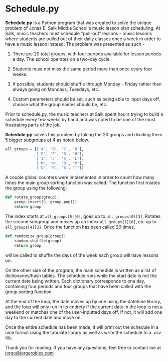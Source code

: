 # Schedule.py

**Schedule.py** is a Python program that was created to solve the unique problem of Jonas E. Salk Middle School's music lesson plan scheduling. At Salk, music teachers must schedule "pull-out" lessons - music lessons where students are pulled out of their daily classes once a week in order to have a music lesson instead. The problem was presented as such -

1. There are 20 total groups, with four periods available for lesson periods a day. The school operates on a two-day cycle.

2. Students must not miss the same period more than once every four weeks.

3. If possible, students should shuffle through Monday - Friday rather than always going on Mondays, Tuesdays, etc.

4. Custom parameters should be set, such as being able to input days off, choose what the group names should be, etc.

Prior to schedule.py, the music teachers at Salk spent hours trying to build a schedule every few weeks by hand and was noted to be one of the most frustrating parts of the job.

**Schedule.py** solves this problem by taking the 20 groups and dividing them 5 bigger subgroups of 4 as noted below.

```python
all_groups = [['A', 'B', 'C', 'D'],
              ['E', 'F', 'G', 'H'],
              ['I', 'J', 'K', 'L'],
              ['M', 'N', 'O', 'P'],
              ['Q', 'R', 'S', 'T']]
```

A couple global counters were implemented in order to count how many times the main group sorting function was called. The function first rotates the group using the following:
```python
def rotate_group(group):
    group.insert(0, group.pop())
    return group
```

The index starts at `all_groups[0][0]`, goes up to `all_groups[0][3]`, Rotates the second subgroup and moves up an index `all_groups[1][0]`, etc up to `all_groups[4][3]`. Once the 
function has been called 20 times, 

```python
def randomize_group(group):
    random.shuffle(group)
    return group
```

will be called to shuffle the days of the week each group will have lessons on.

On the other side of the program, the main schedule is written as a list of dictionaries/hash tables. The schedule runs while the start date is not the current date being written. Each dictionary corresponds to one day, containing four periods and four groups that have been called with the group sorting function. 

At the end of the loop, the date moves up by one using the datetime library, and the loop will only run in its entirety if the current date in the loop is not a weekend or matches one of the user-inputted days off. If not, it will add one day to the current date and move on.

Once the entire schedule has been made, it will print out the schedule in a nice format using the tabulate library as well as write the schedule to a .csv file. 

Thank you for reading. If you have any questions, feel free to contact me at jorge@jorgerobles.com
